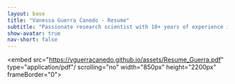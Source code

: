 ```yaml
---
layout: base
title: "Vanessa Guerra Canedo - Resume"
subtitle: "Passionate research scientist with 10+ years of experience in molecular biology, genomics, and reproductive research"
show-avatar: true
nav-short: false
---
```


<embed src="https://vguerracanedo.github.io/assets/Resume_Guerra.pdf" type="application/pdf"/ scrolling="no" width="850px" height="2200px" frameBorder="0">
